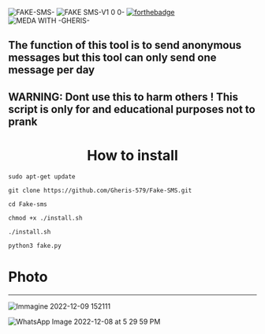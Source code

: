 ![FAKE-SMS-](https://github.com/Gheris-579/Fake-SMS/assets/103877241/15ad728a-3df2-441c-9db2-5191c6b8ccdc)
![FAKE SMS-V1 0 0-](https://github.com/Gheris-579/Fake-SMS/assets/103877241/0a955ce8-df65-4e96-8141-ca06e81b58d7)
[![forthebadge](https://forthebadge.com/images/badges/made-with-python.svg)](https://forthebadge.com) ![MEDA WITH -GHERIS-](https://github.com/Gheris-579/RANSOMEWARE/assets/103877241/8680eb64-f902-496d-8d48-1b4239340c40)

<h2>The function of this tool is to send anonymous messages but this tool can only send one message per day </h2>

<h2> WARNING:  Dont use this to harm others ! This script is only for and educational purposes not to prank</h2>

<h1  align="center">How to install</h1>

``
sudo apt-get update
``

``
git clone https://github.com/Gheris-579/Fake-SMS.git
``

``
cd Fake-sms
``

``
chmod +x ./install.sh
``

``
./install.sh
``

``
python3 fake.py
``



# Photo
***


![Immagine 2022-12-09 152111](https://user-images.githubusercontent.com/103877241/206723005-9448eed7-385a-46db-97a1-b8e9ccacd1da.png)




![WhatsApp Image 2022-12-08 at 5 29 59 PM](https://user-images.githubusercontent.com/103877241/206507769-edf1b5e0-c655-40a5-b365-7e0ec9eefa6b.jpeg)




